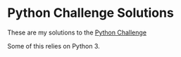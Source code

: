 # Python Challenge Solutions

These are my solutions to the [Python Challenge](http://www.pythonchallenge.com)

Some of this relies on Python 3.


